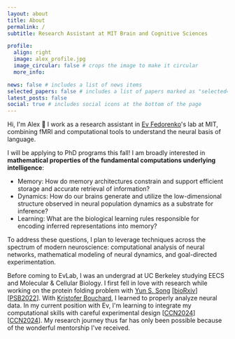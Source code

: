 ```yaml
---
layout: about
title: About
permalink: /
subtitle: Research Assistant at MIT Brain and Cognitive Sciences

profile:
  align: right
  image: alex_profile.jpg
  image_circular: false # crops the image to make it circular
  more_info:

news: false # includes a list of news items
selected_papers: false # includes a list of papers marked as "selected={true}"
latest_posts: false
social: true # includes social icons at the bottom of the page
---
```


Hi, I'm Alex 👋 I work as a research assistant in [Ev Fedorenko](https://www.evlab.mit.edu/about-ev)'s lab at MIT, combining fMRI and computational tools to understand the neural basis of language.

I will be applying to PhD programs this fall! I am broadly interested in **mathematical properties of the fundamental computations underlying intelligence**:
- Memory: How do memory architectures constrain and support efficient storage and accurate retrieval of information?
- Dynamics: How do our brains generate and utilize the low-dimensional structure observed in neural population dynamics as a substrate for inference?
- Learning: What are the biological learning rules responsible for encoding inferred representations into memory?

<!-- Going forward, my research interest is broadly in **theoretical neuroscience, in particular computational principles of memory**. How do our brains efficiently encode a lifetime of experiences such that relevant knowledge can be accurately recalled with the right trigger? I seek to address this question on multiple levels:
- Representational: How can we characterize the memory efficiency, noise-invariance, and connectedness of human and machine representations?
- Dynamical: How do representations change over the timescales of learning? -->


To address these questions, I plan to leverage techniques across the spectrum of modern neuroscience: computational analysis of neural networks, mathematical modeling of neural dynamics, and goal-directed experimentation.

Before coming to EvLab, I was an undergrad at UC Berkeley studying EECS and Molecular & Cellular Biology. I first fell in love with research while working on the protein folding problem with [Yun S. Song](https://people.eecs.berkeley.edu/~yss/) \[[bioRxiv](https://www.biorxiv.org/content/10.1101/2022.10.16.512436v1)\] \[[PSB2022](https://pubmed.ncbi.nlm.nih.gov/34890133/)\]. With [Kristofer Bouchard](https://bouchardlab.lbl.gov/people/), I learned to properly analyze neural data. In my current position with Ev, I'm learning to integrate my computational skills with careful experimental design \[[CCN2024](https://alexanderdfung.github.io/assets/pdf/fung2024wordorder.pdf)\] \[[CCN2024](https://alexanderdfung.github.io/assets/pdf/kean2024deductiveinductive.pdf)\]. My research journey thus far has only been possible because of the wonderful mentorship I've received.
